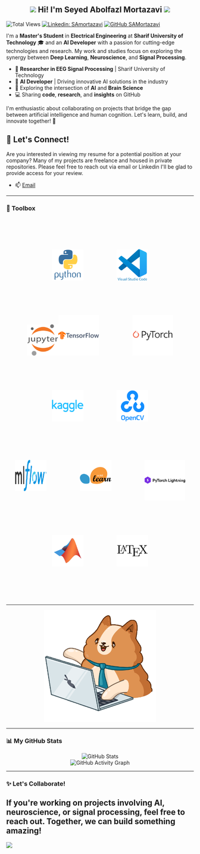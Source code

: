 <h2 align="center"><img src="https://media.giphy.com/media/hvRJCLFzcasrR4ia7z/giphy.gif" width="50"> Hi! I'm Seyed Abolfazl Mortazavi <img src="https://i.pinimg.com/originals/8a/a4/59/8aa4595fb24b6ed585dddac4622b2445.gif" width="80"></h2>

![Total Views](https://views.whatilearened.today/views/github/SAMortazavi/hastagAB.svg)
[![Linkedin: SAmortazavi](https://img.shields.io/badge/-SAMortazavi-blue?style=flat-square&logo=Linkedin&logoColor=white&link=https://www.linkedin.com/in/SAmortazavi/)](https://www.linkedin.com/in/SAMortazavi/)
[![GitHub SAMortazavi](https://img.shields.io/github/followers/SAMortazavi?label=follow&style=social)](https://github.com/SAMortazavi)

I'm a **Master's Student** in **Electrical Engineering** at **Sharif University of Technology** 🎓 and an **AI Developer** with a passion for cutting-edge technologies and research. My work and studies focus on exploring the synergy between **Deep Learning**, **Neuroscience**, and **Signal Processing**.  

- 🧠 **Researcher in EEG Signal Processing** | Sharif University of Technology  
- 🤖 **AI Developer** | Driving innovative AI solutions in the industry  
- 🌌 Exploring the intersection of **AI** and **Brain Science**  
- 💻 Sharing **code**, **research**, and **insights** on GitHub  

I'm enthusiastic about collaborating on projects that bridge the gap between artificial intelligence and human cognition. Let's learn, build, and innovate together! 🚀  

## 🌟 Let's Connect!  
Are you interested in viewing my resume for a potential position at your company? Many of my projects are freelance and housed in private repositories. Please feel free to reach out via email or Linkedin I'll be glad to provide access for your review.<br/>
- 📫 [Email](mailto:seyyed79abolfazl@gmail.com)  


---

### 🧰 Toolbox
<p align="center" style="display: flex; flex-wrap: wrap; justify-content: center; gap: 90px; margin: 100px 0;">
  <a href="#"><img src="https://github.com/devicons/devicon/blob/master/icons/python/python-original-wordmark.svg" alt="Python" width="84" height="84" ></a>
  <a href="#"><img src="https://github.com/devicons/devicon/blob/master/icons/vscode/vscode-original-wordmark.svg" alt="VSCode" width="84" height="84"></a>
  <a href="#"><img src="https://github.com/devicons/devicon/blob/master/icons/jupyter/jupyter-original-wordmark.svg" alt="Jupyter" width="84" height="84></a>
  <a href="#"><img src="https://github.com/devicons/devicon/blob/master/icons/tensorflow/tensorflow-original-wordmark.svg" alt="Tensorflow" width="109" height="109"></a> <!-- Increased size by 30% -->
  <a href="#"><img src="https://github.com/devicons/devicon/blob/master/icons/pytorch/pytorch-original-wordmark.svg" alt="Pytorch" width="109" height="109"></a> <!-- Increased size by 30% -->
  <a href="#"><img src="https://github.com/devicons/devicon/blob/master/icons/kaggle/kaggle-original-wordmark.svg" alt="Kaggle" width="84" height="84"></a>
  <a href="#"><img src="https://github.com/devicons/devicon/blob/master/icons/opencv/opencv-plain-wordmark.svg" alt="OpenCV" width="84" height="84"></a>
</p>

<p align="center" style="display: flex; flex-wrap: wrap; justify-content: center; gap: 90px; margin: 100px 0;">
  <a href="#"><img src="https://github.com/SAMortazavi/SAMortazavi/blob/main/MLFlow.svg" alt="MLflow" width="84" height="84"></a>
  <a href="#"><img src="https://github.com/SAMortazavi/SAMortazavi/blob/main/scikit-learn.svg" alt="Scikit-learn" width="84" height="84"></a>
  <a href="#"><img src="https://github.com/SAMortazavi/SAMortazavi/blob/main/pytorch-lightning-seeklogo.svg" alt="PyTorch Lightning" width="109" height="109"></a> <!-- Increased size by 30% -->
  <a href="#"><img src="https://github.com/devicons/devicon/blob/master/icons/matlab/matlab-original.svg" alt="MATLAB" width="84" height="84"></a>
  <a href="#"><img src="https://github.com/devicons/devicon/blob/master/icons/latex/latex-original.svg" alt="LaTeX" width="84" height="84"></a>
</p>


---

<p align="center">
  <img src="bernard.gif" alt="Dog Programming" width="300">
</p>


---

### 📊 My GitHub Stats

<p align="center">
  <img src="https://github-readme-stats.vercel.app/api?username=SAMortazavi&show_icons=true&theme=radical&cache_seconds=1800" alt="GitHub Stats">
  <br/>
  <img src="https://github-readme-activity-graph.vercel.app/graph?username=SAMortazavi&theme=github&cache_seconds=1800" alt="GitHub Activity Graph">
</p>


---

### ✨ Let's Collaborate!
If you're working on projects involving AI, neuroscience, or signal processing, feel free to reach out. Together, we can build something amazing!
---
[![](https://img.shields.io/badge/Made%20With%20❤️%20By-SAMortazavi-red)](https://github.com/SAMortazavi)
